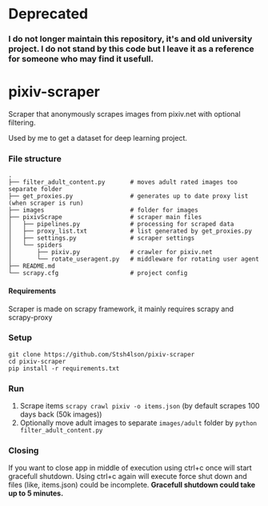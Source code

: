 # Deprecated
### I do not longer maintain this repository, it's and old university project. I do not stand by this code but I leave it as a reference for someone who may find it usefull.

# pixiv-scraper
Scraper that anonymously scrapes images from pixiv.net with optional filtering.

Used by me to get a dataset for deep learning project.

### File structure
```
.
├── filter_adult_content.py       # moves adult rated images too separate folder
├── get_proxies.py                # generates up to date proxy list (when scraper is run)
├── images                        # folder for images
├── pixivScrape                   # scraper main files
│   ├── pipelines.py              # processing for scraped data
│   ├── proxy_list.txt            # list generated by get_proxies.py
│   ├── settings.py               # scraper settings
│   └── spiders
│       ├── pixiv.py              # crawler for pixiv.net
│       └── rotate_useragent.py   # middleware for rotating user agent
├── README.md
└── scrapy.cfg                    # project config
```

#### Requirements
Scraper is made on scrapy framework, it mainly requires scrapy and scrapy-proxy

### Setup
```
git clone https://github.com/Stsh4lson/pixiv-scraper
cd pixiv-scraper
pip install -r requirements.txt
```
### Run
1. Scrape items `scrapy crawl pixiv -o items.json` (by default scrapes 100 days back (50k images))
2. Optionally move adult images to separate `images/adult` folder by `python filter_adult_content.py`

### Closing
If you want to close app in middle of execution using ctrl+c once will start gracefull shutdown. Using ctrl+c again will execute force shut down and files (like, items.json) could be incomplete.
**Gracefull shutdown could take up to 5 minutes.**
